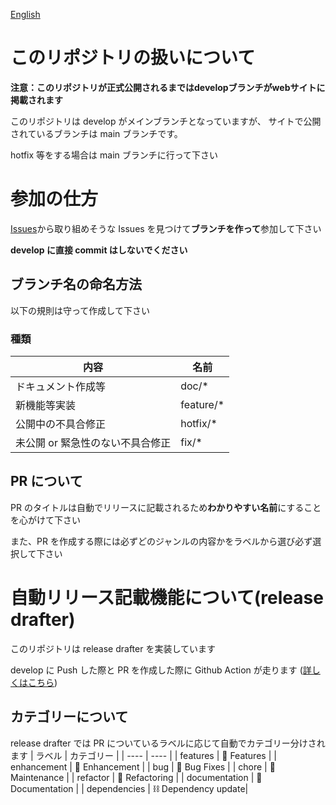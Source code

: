 [English](https://github.com/Hiryuto/website-game/blob/develop/doc/README.md)

# このリポジトリの扱いについて

**注意：このリポジトリが正式公開されるまではdevelopブランチがwebサイトに掲載されます**

このリポジトリは develop がメインブランチとなっていますが、
サイトで公開されているブランチは main ブランチです。

hotfix 等をする場合は main ブランチに行って下さい

# 参加の仕方

[Issues](https://github.com/Hiryuto/website-game/issues)から取り組めそうな Issues を見つけて**ブランチを作って**参加して下さい

**develop に直接 commit はしないでください**

## ブランチ名の命名方法

以下の規則は守って作成して下さい

### 種類

| 内容                             | 名前       |
| -------------------------------- | ---------- |
| ドキュメント作成等               | doc/\*     |
| 新機能等実装                     | feature/\* |
| 公開中の不具合修正               | hotfix/\*  |
| 未公開 or 緊急性のない不具合修正 | fix/\*     |

## PR について

PR のタイトルは自動でリリースに記載されるため**わかりやすい名前**にすることを心がけて下さい

また、PR を作成する際には必ずどのジャンルの内容かをラベルから選び必ず選択して下さい

# 自動リリース記載機能について(release drafter)

このリポジトリは release drafter を実装しています

develop に Push した際と PR を作成した際に Github Action が走ります ([詳しくはこちら](https://github.com/Hiryuto/website-game/blob/develop/.github/workflows/release-drafter.yml))

## カテゴリーについて

release drafter では PR についているラベルに応じて自動でカテゴリー分けされます
| ラベル | カテゴリー |
| ---- | ---- |
| features | 🚀 Features |
| enhancement | 💪 Enhancement |
| bug | 🐛 Bug Fixes |
| chore | 🧰 Maintenance |
| refactor | 🔧 Refactoring |
| documentation | 📖 Documentation |
| dependencies | ⛓️ Dependency update|
